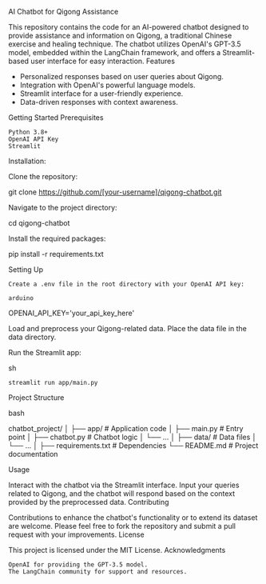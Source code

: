 AI Chatbot for Qigong Assistance

This repository contains the code for an AI-powered chatbot designed to provide assistance and information on Qigong, a traditional Chinese exercise and healing technique. The chatbot utilizes OpenAI's GPT-3.5 model, embedded within the LangChain framework, and offers a Streamlit-based user interface for easy interaction.
Features

- Personalized responses based on user queries about Qigong.
- Integration with OpenAI's powerful language models.
- Streamlit interface for a user-friendly experience.
- Data-driven responses with context awareness.

Getting Started
Prerequisites

    Python 3.8+
    OpenAI API Key
    Streamlit

Installation:

Clone the repository:


  git clone https://github.com/[your-username]/qigong-chatbot.git

  Navigate to the project directory:

  cd qigong-chatbot

Install the required packages:

pip install -r requirements.txt

Setting Up

    Create a .env file in the root directory with your OpenAI API key:

    arduino

OPENAI_API_KEY='your_api_key_here'

Load and preprocess your Qigong-related data. Place the data file in the data directory.

Run the Streamlit app:

sh

    streamlit run app/main.py

Project Structure

bash

chatbot_project/
│
├── app/                       # Application code
│   ├── main.py                # Entry point
│   ├── chatbot.py             # Chatbot logic
│   └── ...
│
├── data/                      # Data files
│   └── ...
│
├── requirements.txt           # Dependencies
└── README.md                  # Project documentation

Usage

Interact with the chatbot via the Streamlit interface. Input your queries related to Qigong, and the chatbot will respond based on the context provided by the preprocessed data.
Contributing

Contributions to enhance the chatbot's functionality or to extend its dataset are welcome. Please feel free to fork the repository and submit a pull request with your improvements.
License

This project is licensed under the MIT License.
Acknowledgments

    OpenAI for providing the GPT-3.5 model.
    The LangChain community for support and resources.
